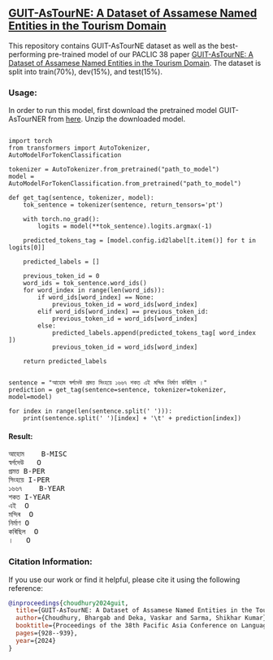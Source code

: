 ## **[GUIT-AsTourNE: A Dataset of Assamese Named Entities in the Tourism Domain](https://aclanthology.org/2024.paclic-1.89/)**

This repository contains GUIT-AsTourNE dataset as well as the best-performing pre-trained model of our PACLIC 38 paper [GUIT-AsTourNE: A Dataset of Assamese Named Entities in the Tourism Domain](https://aclanthology.org/2024.paclic-1.89/). The dataset is split into train(70%), dev(15%), and test(15%).

### Usage:

In order to run this model, first download the pretrained model GUIT-AsTourNER from [here](https://drive.google.com/file/d/11TpzfV6MsOBVQyhROb__Tis85QcMNdWB/view?usp=sharing). Unzip the downloaded model.

```

import torch
from transformers import AutoTokenizer, AutoModelForTokenClassification

tokenizer = AutoTokenizer.from_pretrained("path_to_model")
model = AutoModelForTokenClassification.from_pretrained("path_to_model")

def get_tag(sentence, tokenizer, model):
    tok_sentence = tokenizer(sentence, return_tensors='pt')

    with torch.no_grad():
        logits = model(**tok_sentence).logits.argmax(-1)

    predicted_tokens_tag = [model.config.id2label[t.item()] for t in logits[0]]

    predicted_labels = []

    previous_token_id = 0
    word_ids = tok_sentence.word_ids()
    for word_index in range(len(word_ids)):
        if word_ids[word_index] == None:
            previous_token_id = word_ids[word_index]
        elif word_ids[word_index] == previous_token_id:
            previous_token_id = word_ids[word_index]
        else:
            predicted_labels.append(predicted_tokens_tag[ word_index ])
            previous_token_id = word_ids[word_index]

    return predicted_labels


sentence = "আহোম স্বৰ্গদেউ প্ৰমত্ত সিংহয়ে ১৬৬৭ শকত এই মন্দিৰ নিৰ্মাণ কৰিছিল ।"
prediction = get_tag(sentence=sentence, tokenizer=tokenizer, model=model)

for index in range(len(sentence.split(' '))):
    print(sentence.split(' ')[index] + '\t' + prediction[index])

```
#### Result:
<pre>
আহোম	B-MISC
স্বৰ্গদেউ	O
প্ৰমত্ত	B-PER
সিংহয়ে	I-PER
১৬৬৭	B-YEAR
শকত	I-YEAR
এই	O
মন্দিৰ	O
নিৰ্মাণ	O
কৰিছিল	O
।	O
</pre>

### Citation Information:
If you use our work or find it helpful, please cite it using the following reference:
```bibtex
@inproceedings{choudhury2024guit,
  title={GUIT-AsTourNE: A Dataset of Assamese Named Entities in the Tourism Domain},
  author={Choudhury, Bhargab and Deka, Vaskar and Sarma, Shikhar Kumar},
  booktitle={Proceedings of the 38th Pacific Asia Conference on Language, Information and Computation},
  pages={928--939},
  year={2024}
}
